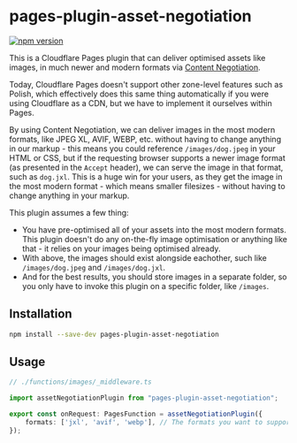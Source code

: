 # pages-plugin-asset-negotiation

[![npm version](https://badge.fury.io/js/pages-plugin-asset-negotiation.svg)](https://badge.fury.io/js/pages-plugin-asset-negotiation)

This is a Cloudflare Pages plugin that can deliver optimised assets like images, in much newer and modern formats via [Content Negotiation](https://developer.mozilla.org/en-US/docs/Web/HTTP/Content_negotiation).

Today, Cloudflare Pages doesn't support other zone-level features such as Polish, which effectively does this same thing automatically if you were using Cloudflare as a CDN, but we have to implement it ourselves within Pages.

By using Content Negotiation, we can deliver images in the most modern formats, like JPEG XL, AVIF, WEBP, etc. without having to change anything in our markup - this means you could reference `/images/dog.jpeg` in your HTML or CSS, but if the requesting browser supports a newer image format (as presented in the `Accept` header), we can serve the image in that format, such as `dog.jxl`. This is a huge win for your users, as they get the image in the most modern format - which means smaller filesizes - without having to change anything in your markup.

This plugin assumes a few thing:

- You have pre-optimised all of your assets into the most modern formats. This plugin doesn't do any on-the-fly image optimisation or anything like that - it relies on your images being optimised already.
- With above, the images should exist alongside eachother, such like `/images/dog.jpeg` and `/images/dog.jxl`.
- And for the best results, you should store images in a separate folder, so you only have to invoke this plugin on a specific folder, like `/images`.


## Installation

```sh
npm install --save-dev pages-plugin-asset-negotiation
```

## Usage

```ts
// ./functions/images/_middleware.ts

import assetNegotiationPlugin from "pages-plugin-asset-negotiation";

export const onRequest: PagesFunction = assetNegotiationPlugin({
	formats: ['jxl', 'avif', 'webp'], // The formats you want to support, in order of preference. This is the default configuration and will serve a jxl image if the browser supports it (and it was found) first, followed by avif and then webp.
});
```
